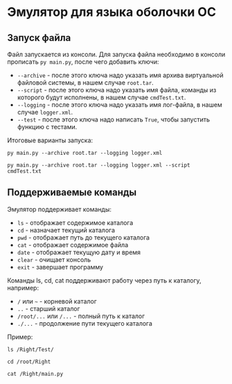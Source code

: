 #  Эмулятор для языка оболочки ОС
## Запуск файла

Файл запускается из консоли. Для запуска файла необходимо в консоли прописать `py main.py`, после чего добавить ключи:
* `--archive` - после этого ключа надо указать имя архива виртуальной файловой системы, в нашем случае `root.tar`.
* `--script` - после этого ключа надо указать имя файла, команды из которого будут исполнены, в нашем случае `cmdTest.txt`.
* `--logging` - после этого ключа надо указать имя лог-файла, в нашем случае `logger.xml`.
* `--test` - после этого ключа надо написать `True`, чтобы запустить функцию с тестами.

Итоговые варианты запуска:
```
py main.py --archive root.tar --logging logger.xml
```
```
py main.py --archive root.tar --logging logger.xml --script cmdTest.txt
```

## Поддерживаемые команды

Эмулятор поддерживает команды:

* `ls` - отображает содержимое каталога
* `cd` - назначает текущий каталога
* `pwd` - отображает путь до текущего каталога
* `cat` - отображает содержимое файла
* `date` - отображает текущую дату и время
* `clear` - очищает консоль
* `exit` - завершает программу

Команды ls, cd, cat поддерживают работу через путь к каталогу, например:

* `/` или `~` - корневой каталог
* `..` - старший каталог
* `/root/...` или `/...` - полный путь к каталог
* `./...` - продолжение пути текущего каталога

Пример:
```
ls /Right/Test/
```
```
cd /root/Right
```
```
cat /Right/main.py
```
